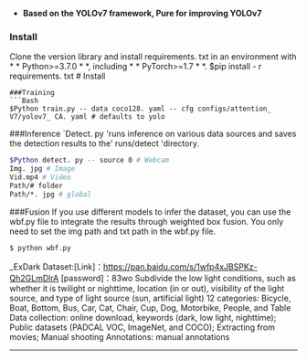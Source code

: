 - **Based on the YOLOv7 framework, Pure for improving YOLOv7**

### Install

Clone the version library and install requirements. txt in an environment with * * Python>=3.7.0 * *, including * * PyTorch>=1.7 * *.
$pip install - r requirements. txt # Install
```
###Training
```Bash
$Python train.py -- data coco128. yaml -- cfg configs/attention_ V7/yolov7_ CA. yaml # defaults to yolo
```
###Inference
`Detect. py 'runs inference on various data sources and saves the detection results to the' runs/detect 'directory.
```Bash
$Python detect. py -- source 0 # Webcam
Img. jpg # Image
Vid.mp4 # Video
Path/# folder
Path/*. jpg # global
```
###Fusion
If you use different models to infer the dataset, you can use the wbf.py file to integrate the results through weighted box fusion.
You only need to set the img path and txt path in the wbf.py file.
```bash
$ python wbf.py
```
_ExDark Dataset:[Link]：https://pan.baidu.com/s/1wfp4xJBSPKz-Qh2GLmDlrA [password]：83wo
Subdivide the low light conditions, such as whether it is twilight or nighttime, location (in or out), visibility of the light source, and type of light source (sun, artificial light)
12 categories: Bicycle, Boat, Bottom, Bus, Car, Cat, Chair, Cup, Dog, Motorbike, People, and Table
Data collection: online download, keywords (dark, low light, nighttime); Public datasets (PADCAL VOC, ImageNet, and COCO); Extracting from movies; Manual shooting
Annotations: manual annotations
_____________________________________________________________________


